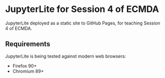 # JupyterLite for Session 4 of ECMDA

JupyterLite deployed as a static site to GitHub Pages, for teaching Session 4 of ECMDA.

## Requirements

JupyterLite is being tested against modern web browsers:

- Firefox 90+
- Chromium 89+

